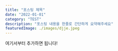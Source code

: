 ```yaml
---
title: "포스팅 제목"
date: "2022-01-01"
category: "TEST"
description: "포스팅 내용을 한줄로 간단하게 요약해주세요"
featuredImage: ./images/djje.jpeg
---
```


여기서부터 추가하면 됩니다!
